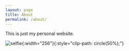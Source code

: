 ```yaml
---
layout: page
title: About
permalink: /about/
---
```

This is just my personal website.

![selfie](/assets/images/selfie-with-mushrooms.png){:width="256"}{:style="clip-path: circle(50%);"}

